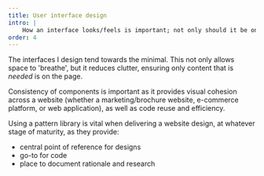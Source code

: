 ```yaml
---
title: User interface design
intro: |
    How an interface looks/feels is important; not only should it be on-brand, but the components it comprises should be consistent and documented.
order: 4
---
```


The interfaces I design tend towards the minimal. This not only allows space to 'breathe', but it reduces clutter, ensuring only content that is *needed* is on the page.

Consistency of components is important as it provides visual cohesion across a website (whether a marketing/brochure website, e-commerce platform, or web application), as well as code reuse and efficiency.

Using a pattern library is vital when delivering a website design, at whatever stage of maturity, as they provide:

- central point of reference for designs
- go-to for code
- place to document rationale and research


